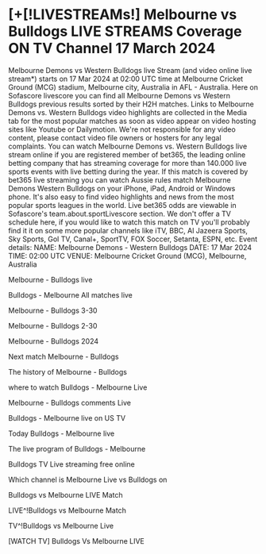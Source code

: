 <h1>[+[!LIVESTREAMs!] Melbourne vs Bulldogs LIVE STREAMS Coverage ON TV Channel 17 March 2024</h1>
Melbourne Demons vs Western Bulldogs live Stream (and video online live stream*) starts on 17 Mar 2024 at 02:00 UTC time at Melbourne Cricket Ground (MCG) stadium, Melbourne city, Australia in AFL - Australia. Here on Sofascore livescore you can find all Melbourne Demons vs Western Bulldogs previous results sorted by their H2H matches. Links to Melbourne Demons vs. Western Bulldogs video highlights are collected in the Media tab for the most popular matches as soon as video appear on video hosting sites like Youtube or Dailymotion. We're not responsible for any video content, please contact video file owners or hosters for any legal complaints.
You can watch Melbourne Demons vs. Western Bulldogs live stream online if you are registered member of bet365, the leading online betting company that has streaming coverage for more than 140.000 live sports events with live betting during the year. If this match is covered by bet365 live streaming you can watch Aussie rules match Melbourne Demons Western Bulldogs on your iPhone, iPad, Android or Windows phone. It's also easy to find video highlights and news from the most popular sports leagues in the world. Live bet365 odds are viewable in Sofascore's team.about.sportLivescore section. We don't offer a TV schedule here, if you would like to watch this match on TV you'll probably find it it on some more popular channels like iTV, BBC, Al Jazeera Sports, Sky Sports, Gol TV, Canal+, SportTV, FOX Soccer, Setanta, ESPN, etc.
Event details:
NAME: Melbourne Demons - Western Bulldogs
DATE: 17 Mar 2024
TIME: 02:00 UTC
VENUE: Melbourne Cricket Ground (MCG), Melbourne, Australia

Melbourne - Bulldogs live

Bulldogs - Melbourne All matches live

Melbourne - Bulldogs 3-30

Melbourne - Bulldogs 2-30

Melbourne - Bulldogs 2024

Next match Melbourne - Bulldogs

The history of Melbourne - Bulldogs

where to watch Bulldogs - Melbourne Live

Melbourne - Bulldogs comments Live

Bulldogs - Melbourne live on US TV

Today Bulldogs - Melbourne live

The live program of Bulldogs - Melbourne

Bulldogs TV Live streaming free online

Which channel is Melbourne Live vs Bulldogs on

Bulldogs vs Melbourne LIVE Match

LIVE^!Bulldogs vs Melbourne Match

TV^!Bulldogs vs Melbourne Live

[WATCH TV] Bulldogs Vs Melbourne LIVE
